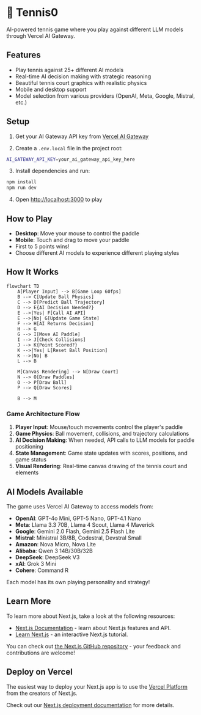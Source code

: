 # 🎾 Tennis0

AI-powered tennis game where you play against different LLM models through Vercel AI Gateway.

## Features

- Play tennis against 25+ different AI models
- Real-time AI decision making with strategic reasoning
- Beautiful tennis court graphics with realistic physics
- Mobile and desktop support
- Model selection from various providers (OpenAI, Meta, Google, Mistral, etc.)

## Setup

1. Get your AI Gateway API key from [Vercel AI Gateway](https://vercel.com/ai-gateway)

2. Create a `.env.local` file in the project root:
```bash
AI_GATEWAY_API_KEY=your_ai_gateway_api_key_here
```

3. Install dependencies and run:
```bash
npm install
npm run dev
```

4. Open [http://localhost:3000](http://localhost:3000) to play

## How to Play

- **Desktop**: Move your mouse to control the paddle
- **Mobile**: Touch and drag to move your paddle
- First to 5 points wins!
- Choose different AI models to experience different playing styles

## How It Works

```mermaid
flowchart TD
    A[Player Input] --> B[Game Loop 60fps]
    B --> C[Update Ball Physics]
    C --> D[Predict Ball Trajectory]
    D --> E{AI Decision Needed?}
    E -->|Yes| F[Call AI API]
    E -->|No| G[Update Game State]
    F --> H[AI Returns Decision]
    H --> G
    G --> I[Move AI Paddle]
    I --> J[Check Collisions]
    J --> K{Point Scored?}
    K -->|Yes| L[Reset Ball Position]
    K -->|No| B
    L --> B

    M[Canvas Rendering] --> N[Draw Court]
    N --> O[Draw Paddles]
    O --> P[Draw Ball]
    P --> Q[Draw Scores]

    B --> M
```

### Game Architecture Flow

1. **Player Input**: Mouse/touch movements control the player's paddle
2. **Game Physics**: Ball movement, collisions, and trajectory calculations
3. **AI Decision Making**: When needed, API calls to LLM models for paddle positioning
4. **State Management**: Game state updates with scores, positions, and game status
5. **Visual Rendering**: Real-time canvas drawing of the tennis court and elements

## AI Models Available

The game uses Vercel AI Gateway to access models from:
- **OpenAI**: GPT-4o Mini, GPT-5 Nano, GPT-4.1 Nano
- **Meta**: Llama 3.3 70B, Llama 4 Scout, Llama 4 Maverick  
- **Google**: Gemini 2.0 Flash, Gemini 2.5 Flash Lite
- **Mistral**: Ministral 3B/8B, Codestral, Devstral Small
- **Amazon**: Nova Micro, Nova Lite
- **Alibaba**: Qwen 3 14B/30B/32B
- **DeepSeek**: DeepSeek V3
- **xAI**: Grok 3 Mini
- **Cohere**: Command R

Each model has its own playing personality and strategy!

## Learn More

To learn more about Next.js, take a look at the following resources:

- [Next.js Documentation](https://nextjs.org/docs) - learn about Next.js features and API.
- [Learn Next.js](https://nextjs.org/learn) - an interactive Next.js tutorial.

You can check out [the Next.js GitHub repository](https://github.com/vercel/next.js) - your feedback and contributions are welcome!

## Deploy on Vercel

The easiest way to deploy your Next.js app is to use the [Vercel Platform](https://vercel.com/new?utm_medium=default-template&filter=next.js&utm_source=create-next-app&utm_campaign=create-next-app-readme) from the creators of Next.js.

Check out our [Next.js deployment documentation](https://nextjs.org/docs/app/building-your-application/deploying) for more details.
